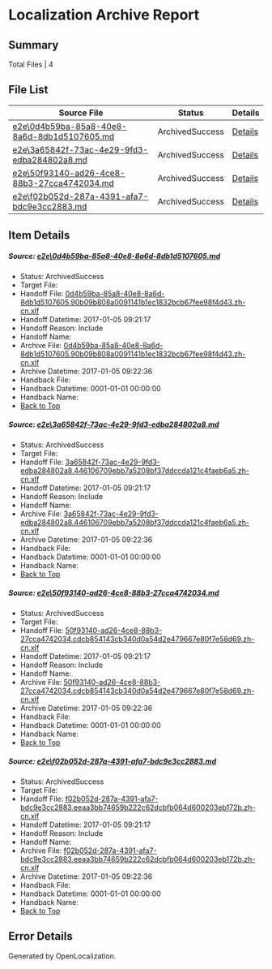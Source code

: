 # <a name='report-top'></a> Localization Archive Report

## Summary
 Total Files | 4

## File List
 Source File | Status | Details 
 ----------- | ------ | ------- 
 [e2e\0d4b59ba-85a8-40e8-8a6d-8db1d5107605.md](https://github.com/OpenLocalizationTestOrg/ol-test0/blob/e3e1cd4f8547c97d8ecd36750dcce7f2b6f83ef5/e2e/0d4b59ba-85a8-40e8-8a6d-8db1d5107605.md) | ArchivedSuccess | [Details](#38e9aad26277354ce623eac506dafa4db58041152)
 [e2e\3a65842f-73ac-4e29-9fd3-edba284802a8.md](https://github.com/OpenLocalizationTestOrg/ol-test0/blob/e3e1cd4f8547c97d8ecd36750dcce7f2b6f83ef5/e2e/3a65842f-73ac-4e29-9fd3-edba284802a8.md) | ArchivedSuccess | [Details](#c2ea2ef3b51793b072568fc435a5aa19091976783)
 [e2e\50f93140-ad26-4ce8-88b3-27cca4742034.md](https://github.com/OpenLocalizationTestOrg/ol-test0/blob/e3e1cd4f8547c97d8ecd36750dcce7f2b6f83ef5/e2e/50f93140-ad26-4ce8-88b3-27cca4742034.md) | ArchivedSuccess | [Details](#dccf06f9e2757e4d241395720493b1851eb9237f4)
 [e2e\f02b052d-287a-4391-afa7-bdc9e3cc2883.md](https://github.com/OpenLocalizationTestOrg/ol-test0/blob/e3e1cd4f8547c97d8ecd36750dcce7f2b6f83ef5/e2e/f02b052d-287a-4391-afa7-bdc9e3cc2883.md) | ArchivedSuccess | [Details](#c3b3be7f6149b232e28a14aa3f12923e271787e37)

## Item Details
##### <a name='38e9aad26277354ce623eac506dafa4db58041152'></a> Source: [e2e\0d4b59ba-85a8-40e8-8a6d-8db1d5107605.md](https://github.com/OpenLocalizationTestOrg/ol-test0/blob/e3e1cd4f8547c97d8ecd36750dcce7f2b6f83ef5/e2e/0d4b59ba-85a8-40e8-8a6d-8db1d5107605.md)
* Status: ArchivedSuccess
* Target File: 
* Handoff File: [0d4b59ba-85a8-40e8-8a6d-8db1d5107605.90b09b808a0091141b1ec1832bcb67fee98f4d43.zh-cn.xlf](https://github.com/OpenLocalizationTestOrg/ol-test0-handoff/blob/f4c06e10b96b6e3ddb660f5d36e984f178e05b16/ol-handoff/OpenLocalizationTestOrg/ol-test0-zhcn/shujia/ht/0d4b59ba-85a8-40e8-8a6d-8db1d5107605.90b09b808a0091141b1ec1832bcb67fee98f4d43.zh-cn.xlf)
* Handoff Datetime: 2017-01-05 09:21:17
* Handoff Reason: Include
* Handoff Name: 
* Archive File: [0d4b59ba-85a8-40e8-8a6d-8db1d5107605.90b09b808a0091141b1ec1832bcb67fee98f4d43.zh-cn.xlf](https://github.com/OpenLocalizationTestOrg/ol-test0-handoff/blob/7d68646a0973e7ac7a4ca9c01b6b54edafcb6903/ol-archive/OpenLocalizationTestOrg/ol-test0-zhcn/shujia/ht/0d4b59ba-85a8-40e8-8a6d-8db1d5107605.90b09b808a0091141b1ec1832bcb67fee98f4d43.zh-cn.xlf)
* Archive Datetime: 2017-01-05 09:22:36
* Handback File: 
* Handback Datetime: 0001-01-01 00:00:00
* Handback Name: 
* [Back to Top](#report-top)

##### <a name='c2ea2ef3b51793b072568fc435a5aa19091976783'></a> Source: [e2e\3a65842f-73ac-4e29-9fd3-edba284802a8.md](https://github.com/OpenLocalizationTestOrg/ol-test0/blob/e3e1cd4f8547c97d8ecd36750dcce7f2b6f83ef5/e2e/3a65842f-73ac-4e29-9fd3-edba284802a8.md)
* Status: ArchivedSuccess
* Target File: 
* Handoff File: [3a65842f-73ac-4e29-9fd3-edba284802a8.446106709ebb7a5208bf37ddccda121c4faeb6a5.zh-cn.xlf](https://github.com/OpenLocalizationTestOrg/ol-test0-handoff/blob/f4c06e10b96b6e3ddb660f5d36e984f178e05b16/ol-handoff/OpenLocalizationTestOrg/ol-test0-zhcn/shujia/ht/3a65842f-73ac-4e29-9fd3-edba284802a8.446106709ebb7a5208bf37ddccda121c4faeb6a5.zh-cn.xlf)
* Handoff Datetime: 2017-01-05 09:21:17
* Handoff Reason: Include
* Handoff Name: 
* Archive File: [3a65842f-73ac-4e29-9fd3-edba284802a8.446106709ebb7a5208bf37ddccda121c4faeb6a5.zh-cn.xlf](https://github.com/OpenLocalizationTestOrg/ol-test0-handoff/blob/7d68646a0973e7ac7a4ca9c01b6b54edafcb6903/ol-archive/OpenLocalizationTestOrg/ol-test0-zhcn/shujia/ht/3a65842f-73ac-4e29-9fd3-edba284802a8.446106709ebb7a5208bf37ddccda121c4faeb6a5.zh-cn.xlf)
* Archive Datetime: 2017-01-05 09:22:36
* Handback File: 
* Handback Datetime: 0001-01-01 00:00:00
* Handback Name: 
* [Back to Top](#report-top)

##### <a name='dccf06f9e2757e4d241395720493b1851eb9237f4'></a> Source: [e2e\50f93140-ad26-4ce8-88b3-27cca4742034.md](https://github.com/OpenLocalizationTestOrg/ol-test0/blob/e3e1cd4f8547c97d8ecd36750dcce7f2b6f83ef5/e2e/50f93140-ad26-4ce8-88b3-27cca4742034.md)
* Status: ArchivedSuccess
* Target File: 
* Handoff File: [50f93140-ad26-4ce8-88b3-27cca4742034.cdcb854143cb340d0a54d2e479667e80f7e58d69.zh-cn.xlf](https://github.com/OpenLocalizationTestOrg/ol-test0-handoff/blob/f4c06e10b96b6e3ddb660f5d36e984f178e05b16/ol-handoff/OpenLocalizationTestOrg/ol-test0-zhcn/shujia/ht/50f93140-ad26-4ce8-88b3-27cca4742034.cdcb854143cb340d0a54d2e479667e80f7e58d69.zh-cn.xlf)
* Handoff Datetime: 2017-01-05 09:21:17
* Handoff Reason: Include
* Handoff Name: 
* Archive File: [50f93140-ad26-4ce8-88b3-27cca4742034.cdcb854143cb340d0a54d2e479667e80f7e58d69.zh-cn.xlf](https://github.com/OpenLocalizationTestOrg/ol-test0-handoff/blob/7d68646a0973e7ac7a4ca9c01b6b54edafcb6903/ol-archive/OpenLocalizationTestOrg/ol-test0-zhcn/shujia/ht/50f93140-ad26-4ce8-88b3-27cca4742034.cdcb854143cb340d0a54d2e479667e80f7e58d69.zh-cn.xlf)
* Archive Datetime: 2017-01-05 09:22:36
* Handback File: 
* Handback Datetime: 0001-01-01 00:00:00
* Handback Name: 
* [Back to Top](#report-top)

##### <a name='c3b3be7f6149b232e28a14aa3f12923e271787e37'></a> Source: [e2e\f02b052d-287a-4391-afa7-bdc9e3cc2883.md](https://github.com/OpenLocalizationTestOrg/ol-test0/blob/e3e1cd4f8547c97d8ecd36750dcce7f2b6f83ef5/e2e/f02b052d-287a-4391-afa7-bdc9e3cc2883.md)
* Status: ArchivedSuccess
* Target File: 
* Handoff File: [f02b052d-287a-4391-afa7-bdc9e3cc2883.eeaa3bb74659b222c62dcbfb064d600203eb172b.zh-cn.xlf](https://github.com/OpenLocalizationTestOrg/ol-test0-handoff/blob/f4c06e10b96b6e3ddb660f5d36e984f178e05b16/ol-handoff/OpenLocalizationTestOrg/ol-test0-zhcn/shujia/ht/f02b052d-287a-4391-afa7-bdc9e3cc2883.eeaa3bb74659b222c62dcbfb064d600203eb172b.zh-cn.xlf)
* Handoff Datetime: 2017-01-05 09:21:17
* Handoff Reason: Include
* Handoff Name: 
* Archive File: [f02b052d-287a-4391-afa7-bdc9e3cc2883.eeaa3bb74659b222c62dcbfb064d600203eb172b.zh-cn.xlf](https://github.com/OpenLocalizationTestOrg/ol-test0-handoff/blob/7d68646a0973e7ac7a4ca9c01b6b54edafcb6903/ol-archive/OpenLocalizationTestOrg/ol-test0-zhcn/shujia/ht/f02b052d-287a-4391-afa7-bdc9e3cc2883.eeaa3bb74659b222c62dcbfb064d600203eb172b.zh-cn.xlf)
* Archive Datetime: 2017-01-05 09:22:36
* Handback File: 
* Handback Datetime: 0001-01-01 00:00:00
* Handback Name: 
* [Back to Top](#report-top)


## Error Details

Generated by OpenLocalization.

